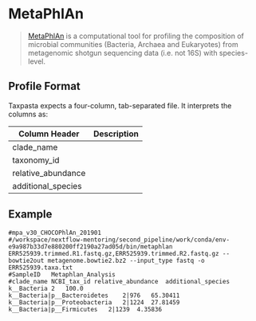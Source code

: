 # MetaPhlAn

> [MetaPhlAn](https://huttenhower.sph.harvard.edu/metaphlan) is a computational tool for profiling the composition of microbial communities (Bacteria, Archaea and Eukaryotes) from metagenomic shotgun sequencing data (i.e. not 16S) with species-level.

## Profile Format

Taxpasta expects a four-column, tab-separated file. It interprets the columns as:

| Column Header      | Description |
| ------------------ | ----------- |
| clade_name         |             |
| taxonomy_id        |             |
| relative_abundance |             |
| additional_species |             |

## Example

```text
#mpa_v30_CHOCOPhlAn_201901
#/workspace/nextflow-mentoring/second_pipeline/work/conda/env-e9a987b33d7e880200ff2190a27ad05d/bin/metaphlan ERR525939.trimmed.R1.fastq.gz,ERR525939.trimmed.R2.fastq.gz --bowtie2out metagenome.bowtie2.bz2 --input_type fastq -o ERR525939.taxa.txt
#SampleID	Metaphlan_Analysis
#clade_name	NCBI_tax_id	relative_abundance	additional_species
k__Bacteria	2	100.0
k__Bacteria|p__Bacteroidetes	2|976	65.30411
k__Bacteria|p__Proteobacteria	2|1224	27.81459
k__Bacteria|p__Firmicutes	2|1239	4.35836
```
